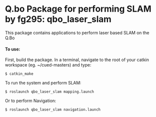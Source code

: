 # Q.bo Package for performing SLAM by fg295: qbo_laser_slam

This package contains applications to perform laser based SLAM on the Q.Bo  
#### To use:  

First, build the package. In a terminal, navigate to the root of your catkin workspace (eg. ~/cued-masters) and type:
```console
$ catkin_make
```  

To run the system and perform SLAM:
```console
$ roslaunch qbo_laser_slam mapping.launch
```  

Or to perform Navigation:
```console
$ roslaunch qbo_laser_slam navigation.launch
```  
